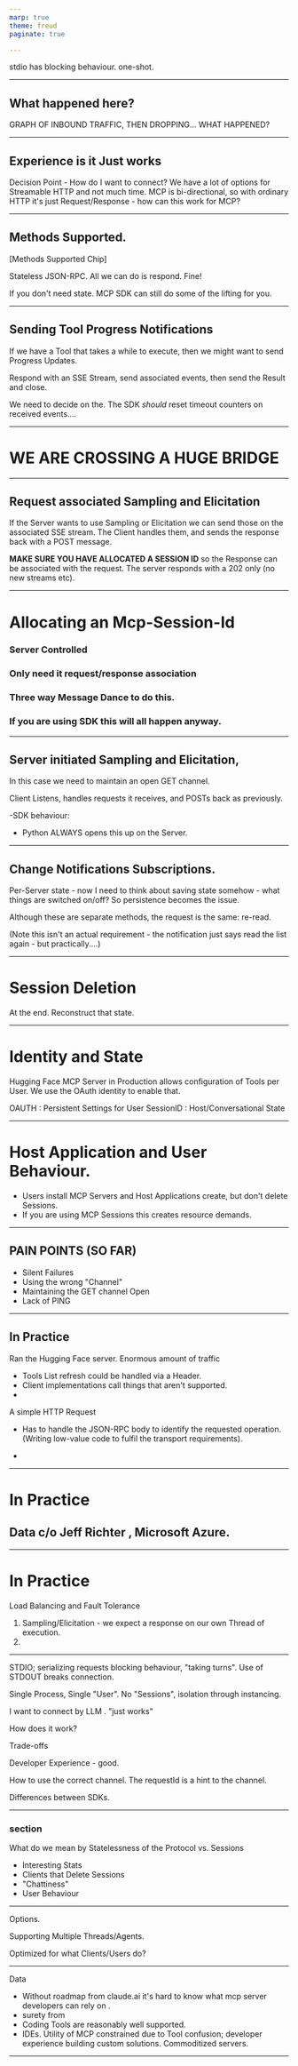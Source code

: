 ```yaml
---
marp: true
theme: freud
paginate: true

---
```


stdio has blocking behaviour.
one-shot.



---

## What happened here? 

GRAPH OF INBOUND TRAFFIC, THEN DROPPING... WHAT HAPPENED?

<!-- educational, bit of data, what next -->

---

## Experience is it Just works

<!-- when i was here last time, i said the great thing about MCP was it just worked -->
<!-- we have lots of options for Streamable HTTP and not much time, so we'll build up -->
Decision Point - How do I want to connect? We have a lot of options for Streamable HTTP and not much time. MCP is bi-directional, so with ordinary HTTP it's just Request/Response - how can this work for MCP?


---

## Methods Supported.  

[Methods Supported Chip]

Stateless JSON-RPC. All we can do is respond. Fine! 

If you don't need state. MCP SDK can still do some of the lifting for you.

---

## Sending Tool Progress Notifications

<!-- we need to decide early whether to SSE or not -->
If we have a Tool that takes a while to execute, then we might want to send Progress Updates. 

Respond with an SSE Stream, send associated events, then send the Result and close.

We need to decide on the. The SDK _should_ reset timeout counters on received events....

---

# WE ARE CROSSING A HUGE BRIDGE

---

## Request associated Sampling and Elicitation

If the Server wants to use Sampling or Elicitation we can send those on the associated SSE stream. The Client handles them, and sends the response back with a POST message.

**MAKE SURE YOU HAVE ALLOCATED A SESSION ID** so the Response can be associated with the request. The server responds with a 202 only (no new streams etc).

---

# Allocating an Mcp-Session-Id

### Server Controlled
### Only need it request/response association
### Three way Message Dance to do this.
### If you are using SDK this will all happen anyway.

---

## Server initiated Sampling and Elicitation, 

In this case we need to maintain an open GET channel. 

Client Listens, handles requests it receives, and POSTs back as previously. 

-SDK behaviour:
- Python ALWAYS opens this up on the Server.

---

## Change Notifications Subscriptions.

Per-Server state - now I need to think about saving state somehow - what things are switched on/off? So persistence becomes the issue. 

Although these are separate methods, the request is the same: re-read.

(Note this isn't an actual requirement - the notification just says read the list again - but practically....)

---

# Session Deletion

At the end. Reconstruct that state. 

---

# Identity and State

Hugging Face MCP Server in Production allows configuration of Tools per User. We use the OAuth identity to enable that. 

OAUTH : Persistent Settings for User
SessionID : Host/Conversational State

---

# Host Application and User Behaviour. 

- Users install MCP Servers and Host Applications create, but don't delete Sessions.
- If you are using MCP Sessions this creates resource demands.

---

## PAIN POINTS (SO FAR)

- Silent Failures
- Using the wrong "Channel"
- Maintaining the GET channel Open
- Lack of PING

---

## In Practice

Ran the Hugging Face server. 
Enormous amount of traffic

- Tools List refresh could be handled via a Header. 
- Client implementations call things that aren't supported.
- 

A simple HTTP Request 
 - Has to handle the JSON-RPC body to identify the requested operation. (Writing low-value code to fulfil the transport requirements).

 - 

---

# In Practice

## Data c/o Jeff Richter , Microsoft Azure.

---

# In Practice

Load Balancing and Fault Tolerance

1. Sampling/Elicitation - we expect a response on our own Thread of execution.
1. 

---

STDIO; serializing requests
blocking behaviour, "taking turns". Use of STDOUT breaks connection.

Single Process, Single "User".
No "Sessions", isolation through instancing.

I want to connect by LLM . "just works"

How does it work?

Trade-offs

Developer Experience - good.


How to use the correct channel.
    The requestId is a hint to the channel.

Differences between SDKs.

---

### section

What do we mean by Statelessness of the Protocol vs. Sessions

- Interesting Stats
- Clients that Delete Sessions
- "Chattiness"
- User Behaviour

---

Options. 

Supporting Multiple Threads/Agents.

Optimized for what Clients/Users do?


---

Data 

- Without roadmap from claude.ai it's hard to know what mcp server developers can rely on .
- surety from 
- Coding Tools are reasonably well supported.
- IDEs. Utility of MCP constrained due to Tool confusion; developer experience building custom solutions. Commoditized servers.

---

